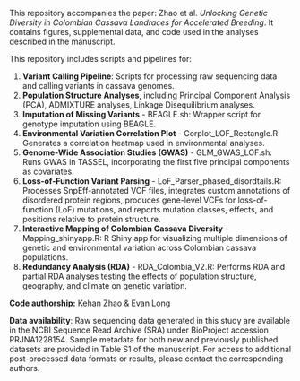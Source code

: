This repository accompanies the paper:
Zhao et al. <I>Unlocking Genetic Diversity in Colombian Cassava Landraces for Accelerated Breeding</I>.
It contains figures, supplemental data, and code used in the analyses described in the manuscript.

This repository includes scripts and pipelines for:
1. <B>Variant Calling Pipeline</B>: Scripts for processing raw sequencing data and calling variants in cassava genomes.
2. <B>Population Structure Analyses</B>, including Principal Component Analysis (PCA), ADMIXTURE analyses, Linkage Disequilibrium analyses.
3. <B>Imputation of Missing Variants</B> - BEAGLE.sh: Wrapper script for genotype imputation using BEAGLE.
4. <B>Environmental Variation Correlation Plot</B> - Corplot_LOF_Rectangle.R: Generates a correlation heatmap used in environmental analyses.
5. <B>Genome-Wide Association Studies (GWAS)</B> - GLM_GWAS_LOF.sh: Runs GWAS in TASSEL, incorporating the first five principal components as covariates.
6. <B>Loss-of-Function Variant Parsing</B> - LoF_Parser_phased_disordtails.R: Processes SnpEff-annotated VCF files, integrates custom annotations of disordered protein regions, produces gene-level VCFs for loss-of-function (LoF) mutations, and reports mutation classes, effects, and positions relative to protein structure.
7. <B>Interactive Mapping of Colombian Cassava Diversity</B> - Mapping_shinyapp.R: R Shiny app for visualizing multiple dimensions of genetic and environmental variation across Colombian cassava populations.
8. <B>Redundancy Analysis (RDA)</B> - RDA_Colombia_V2.R: Performs RDA and partial RDA analyses testing the effects of population structure, geography, and climate on genetic variation.
<p><b>Code authorship:</b> Kehan Zhao & Evan Long</p>

<B>Data availability</B>:
Raw sequencing data generated in this study are available in the NCBI Sequence Read Archive (SRA) under BioProject accession PRJNA1228154.
Sample metadata for both new and previously published datasets are provided in Table S1 of the manuscript.
For access to additional post-processed data formats or results, please contact the corresponding authors.
